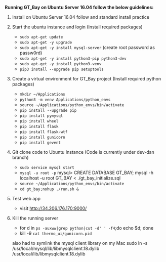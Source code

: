 **Running GT_Bay on Ubuntu Server 16.04 follow the below guidelines:**

1. Install on Ubuntu Server 16.04
    follow and standard install practice

2. Start the ubuntu instance and login (Install required packages)
   * `sudo apt-get update`
   * `sudo apt-get -y upgrade`
   * `sudo apt-get -y install mysql-server` (create root password as passw0rd)
   * `sudo apt-get -y install python3-pip python3-dev`
   * `sudo apt-get -y install python3-venv`
   * `pip3 install --upgrade pip setuptools`

3. Create a virtual environment for GT_Bay project (Install required python packages)
   * `mkdir ~/Applications`
   * `python3 -m venv Applications/python_envs`
   * `source ~/Applications/python_envs/bin/activate`
   * `pip install --upgrade pip`
   * `pip install pymysql`
   * `pip install wheel`
   * `pip install flask`
   * `pip install flask-wtf`
   * `pip install gunicorn`
   * `pip install gevent`

4. Git clone code to Ubuntu Instance (Code is currently under dev-dan branch)
   * `sudo service mysql start`
   * `mysql -u root -p`
        mysql> CREATE DATABASE GT_BAY;
        mysql -h localhost -u root GT_BAY < ./gt_bay_initialize.sql
   * `source ~/Applications/python_envs/bin/activate`
   * `cd gt_bay;nohup ./run.sh &`


5. Test web app
   * visit http://34.206.176.170:9000/


6. Kill the running server
   * for d in `ps -auxww|grep python|cut -d' ' -f4`;do echo $d; done
   * kill -9 `cat thermo_ui/gunicorn.pid`




   also had to symlink the mysql client library on my Mac
   sudo ln -s /usr/local/mysql/lib/libmysqlclient.18.dylib /usr/local/lib/libmysqlclient.18.dylib

